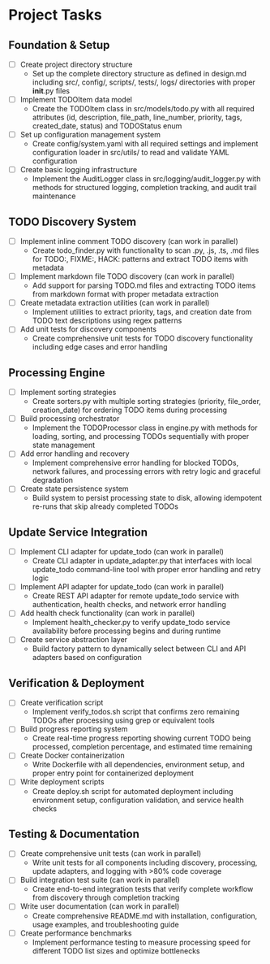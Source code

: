 # Project Tasks

## Foundation & Setup
- [ ] Create project directory structure
  - Set up the complete directory structure as defined in design.md including src/, config/, scripts/, tests/, logs/ directories with proper __init__.py files
- [ ] Implement TODOItem data model
  - Create the TODOItem class in src/models/todo.py with all required attributes (id, description, file_path, line_number, priority, tags, created_date, status) and TODOStatus enum
- [ ] Set up configuration management system
  - Create config/system.yaml with all required settings and implement configuration loader in src/utils/ to read and validate YAML configuration
- [ ] Create basic logging infrastructure
  - Implement the AuditLogger class in src/logging/audit_logger.py with methods for structured logging, completion tracking, and audit trail maintenance

## TODO Discovery System
- [ ] Implement inline comment TODO discovery (can work in parallel)
  - Create todo_finder.py with functionality to scan .py, .js, .ts, .md files for TODO:, FIXME:, HACK: patterns and extract TODO items with metadata
- [ ] Implement markdown file TODO discovery (can work in parallel)
  - Add support for parsing TODO.md files and extracting TODO items from markdown format with proper metadata extraction
- [ ] Create metadata extraction utilities (can work in parallel)
  - Implement utilities to extract priority, tags, and creation date from TODO text descriptions using regex patterns
- [ ] Add unit tests for discovery components
  - Create comprehensive unit tests for TODO discovery functionality including edge cases and error handling

## Processing Engine
- [ ] Implement sorting strategies
  - Create sorters.py with multiple sorting strategies (priority, file_order, creation_date) for ordering TODO items during processing
- [ ] Build processing orchestrator
  - Implement the TODOProcessor class in engine.py with methods for loading, sorting, and processing TODOs sequentially with proper state management
- [ ] Add error handling and recovery
  - Implement comprehensive error handling for blocked TODOs, network failures, and processing errors with retry logic and graceful degradation
- [ ] Create state persistence system
  - Build system to persist processing state to disk, allowing idempotent re-runs that skip already completed TODOs

## Update Service Integration
- [ ] Implement CLI adapter for update_todo (can work in parallel)
  - Create CLI adapter in update_adapter.py that interfaces with local update_todo command-line tool with proper error handling and retry logic
- [ ] Implement API adapter for update_todo (can work in parallel)
  - Create REST API adapter for remote update_todo service with authentication, health checks, and network error handling
- [ ] Add health check functionality (can work in parallel)
  - Implement health_checker.py to verify update_todo service availability before processing begins and during runtime
- [ ] Create service abstraction layer
  - Build factory pattern to dynamically select between CLI and API adapters based on configuration

## Verification & Deployment
- [ ] Create verification script
  - Implement verify_todos.sh script that confirms zero remaining TODOs after processing using grep or equivalent tools
- [ ] Build progress reporting system
  - Create real-time progress reporting showing current TODO being processed, completion percentage, and estimated time remaining
- [ ] Create Docker containerization
  - Write Dockerfile with all dependencies, environment setup, and proper entry point for containerized deployment
- [ ] Write deployment scripts
  - Create deploy.sh script for automated deployment including environment setup, configuration validation, and service health checks

## Testing & Documentation
- [ ] Create comprehensive unit tests (can work in parallel)
  - Write unit tests for all components including discovery, processing, update adapters, and logging with >80% code coverage
- [ ] Build integration test suite (can work in parallel)
  - Create end-to-end integration tests that verify complete workflow from discovery through completion tracking
- [ ] Write user documentation (can work in parallel)
  - Create comprehensive README.md with installation, configuration, usage examples, and troubleshooting guide
- [ ] Create performance benchmarks
  - Implement performance testing to measure processing speed for different TODO list sizes and optimize bottlenecks

